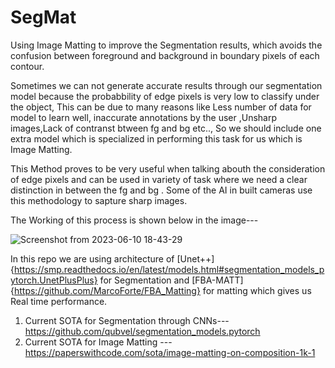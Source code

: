 # SegMat
Using Image Matting to improve the Segmentation results, which avoids the confusion between foreground and background in boundary pixels of each contour.

Sometimes we can not generate accurate results through our segmentation model because the probabbility of edge pixels is very low to classify under the object, This can be due to many reasons like Less number of data for model to learn well, inaccurate annotations by the user ,Unsharp images,Lack of contranst btween fg and bg etc.., So we should include one extra model which is specialized in performing this task for us which is Image Matting.     

This Method proves to be very useful when talking abouth the consideration of edge pixels and can be used in variety of task where we need a clear distinction in between the fg and bg . Some of the AI in built cameras use this methodology to sapture sharp images.   

The Working of this process is shown below in the image---

![Screenshot from 2023-06-10 18-43-29](https://github.com/Rishabh20539011/SegMat/assets/101064926/d31a6f85-d123-4cec-9f25-da00281e029f)

In this repo we are using architecture of [Unet++]{https://smp.readthedocs.io/en/latest/models.html#segmentation_models_pytorch.UnetPlusPlus} for Segmentation and [FBA-MATT]{https://github.com/MarcoForte/FBA_Matting} for matting which gives us Real time performance.

1. Current SOTA for Segmentation through CNNs--- https://github.com/qubvel/segmentation_models.pytorch
2. Current SOTA for Image Matting --- https://paperswithcode.com/sota/image-matting-on-composition-1k-1
